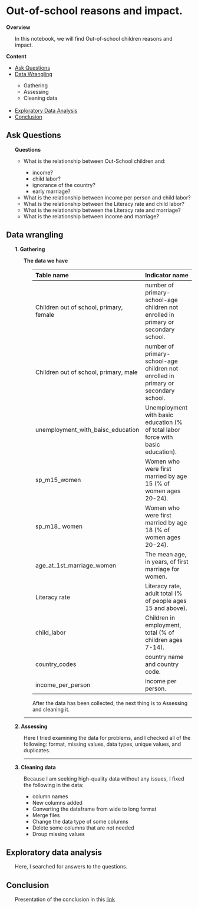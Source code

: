 
# Out-of-school reasons and impact.

**Overview**<ul>In this notebook, we will find Out-of-school children reasons and impact.</ul>
    
**Content**<ul>
    <li>[Ask Questions](#ask-questions)</li>
    <li>[Data Wrangling](#data-wrangling)</li>
        <ul>
            <li>Gathering</li>
            <li>Assessing</li>
            <li>Cleaning data</li>
        </ul>    
    <li>[ Exploratory Data Analysis](#exploratory-data-analysis)</li>
    <li>[Conclusion](#conclusion)</li> 
</ul>



## Ask Questions

  <ul>

  **Questions**  <ul>
    <li> What is the relationship between Out-School children and:</li>
    <ul>
        <li>income?</li>
        <li>child labor?</li>
        <li>ignorance of the country?</li>
        <li>early marriage?</li>
    </ul>
    <li>What is the relationship between income per person and child labor?</li>
    <li>What is the relationship between the Literacy rate and child labor?</li>
    <li>What is the relationship between the Literacy rate and marriage?</li>
    <li>What is the relationship between income and marriage?</li>
     </ul>
</ul>
 


##  Data wrangling  
  
**<ul>1. Gathering**

<ul>
 
 **The data we have** <ul>

|Table name     |Indicator name   |
|:-----         | :--------  |
|Children out of school, primary, female |number of primary-school-age children not enrolled in primary or secondary school.|
|Children out of school, primary, male |number of primary-school-age children not enrolled in primary or secondary school.|
|unemployment_with_baisc_education|Unemployment with basic education (% of total labor force with basic education).|
|sp_m15_women|Women who were first married by age 15 (% of women ages 20-24).|
|sp_m18_ women|Women who were first married by age 18 (% of women ages 20-24).|
|age_at_1st_marriage_women|The mean age, in years, of first marriage for women.|
|Literacy rate|Literacy rate, adult total (% of people ages 15 and above).|
|child_labor|	Children in employment, total (% of children ages 7-14).|
|country_codes|	country name and country code.|
|income_per_person|	income per person.|


After the data has been collected, the next thing is to Assessing and cleaning it.

</ul>

------------------

</ul>

    
**2. Assessing**
<ul><p>Here I tried examining the data for problems, and I checked all of the following: format, missing values, data types, unique values, and duplicates.
</p></ul>
<ul>

------------------------------------------------------------
</ul>

**3. Cleaning data**
<ul>Because I am seeking high-quality data without any issues, I fixed the following in the data:
    <ul>
        <li>column names</li>
        <li>New columns added</li>
        <li>Converting the dataframe from wide to long format</li>
        <li>Merge files</li>
        <li>Change the data type of some columns</li>
        <li>Delete some columns that are not needed</li>
        <li>Droup missing values</li>
    </ul> 
</ul>
</ul>


## Exploratory data analysis
    
<ul><p>Here, I searched for answers to the questions. </p></ul>

## Conclusion
<ul>

Presentation of the conclusion in this [link](#https://github.com/Amal-Saber/Out-of-school_Analysis/blob/master/Aalysis_Conclusion.pptx)
</ul>
